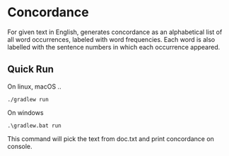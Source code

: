 # Concordance
For given text in English, generates concordance as  an alphabetical list of all word occurrences, labeled with word frequencies.  Each word is also labelled with the sentence numbers in which each occurrence appeared.

## Quick Run

On linux, macOS ..
```
./gradlew run
```
On windows
```
.\gradlew.bat run
```
This command will pick the text from doc.txt and print concordance on console.
